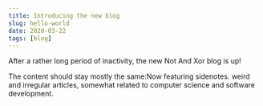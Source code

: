 ```yaml
---
title: Introducing the new blog
slug: hello-world
date: 2020-03-22
tags: [blog]
---
```

After a rather long period of inactivity, the new <sc>Not And Xor</sc> blog is up!

The content should stay mostly the same:<note>Now featuring sidenotes.</note>
weird and irregular articles, somewhat related to computer science and software development.
